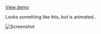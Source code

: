 [View demo](https://dl.dropbox.com/u/647738/demos/lololand/index.html)

Looks something like this, but is animated..

![Screenshot](http://f.cl.ly/items/3E0d0n2F1t0k0H1w3N0a/Screen%20Shot%202013-03-31%20at%209.26.43%20PM.png)


